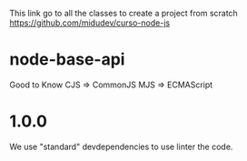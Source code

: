 This link go to all the classes to create a project from scratch
https://github.com/midudev/curso-node-js

# node-base-api
Good to Know
CJS => CommonJS 
MJS => ECMAScript

# 1.0.0
We use "standard" devdependencies to use linter the code.

